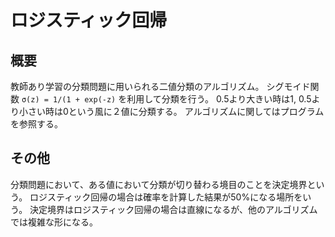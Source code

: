 # ロジスティック回帰
## 概要
教師あり学習の分類問題に用いられる二値分類のアルゴリズム。
シグモイド関数 `σ(z) = 1/(1 + exp(-z)` を利用して分類を行う。
0.5より大きい時は1, 0.5より小さい時は0という風に２値に分類する。
アルゴリズムに関してはプログラムを参照する。

## その他
分類問題において、ある値において分類が切り替わる境目のことを決定境界という。
ロジスティック回帰の場合は確率を計算した結果が50%になる場所をいう。
決定境界はロジスティック回帰の場合は直線になるが、他のアルゴリズムでは複雑な形になる。